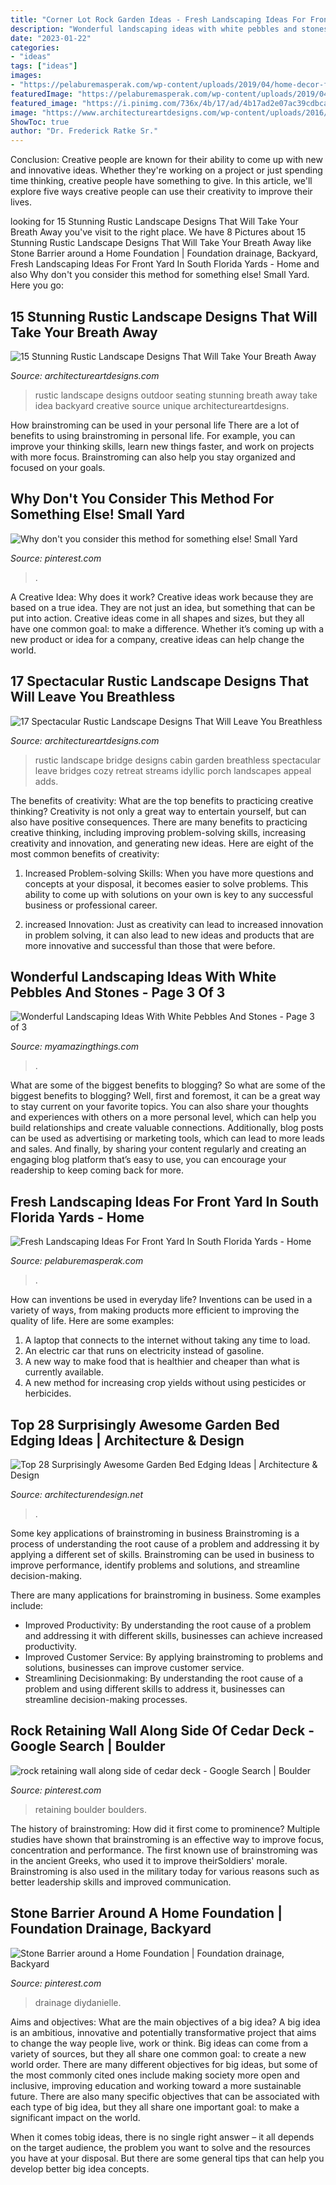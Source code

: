 ```yaml
---
title: "Corner Lot Rock Garden Ideas - Fresh Landscaping Ideas For Front Yard In South Florida Yards"
description: "Wonderful landscaping ideas with white pebbles and stones"
date: "2023-01-22"
categories:
- "ideas"
tags: ["ideas"]
images:
- "https://pelaburemasperak.com/wp-content/uploads/2019/04/home-decor-fresh-landscaping-ideas-for-front-yard-in-south-florida-yards.gif"
featuredImage: "https://pelaburemasperak.com/wp-content/uploads/2019/04/home-decor-fresh-landscaping-ideas-for-front-yard-in-south-florida-yards.gif"
featured_image: "https://i.pinimg.com/736x/4b/17/ad/4b17ad2e07ac39cdbcae2295f219d7fb.jpg"
image: "https://www.architectureartdesigns.com/wp-content/uploads/2016/10/15-Stunning-Rustic-Landscape-Designs-That-Will-Take-Your-Breath-Away-4.jpg"
ShowToc: true
author: "Dr. Frederick Ratke Sr."
---
```



Conclusion:
Creative people are known for their ability to come up with new and innovative ideas. Whether they're working on a project or just spending time thinking, creative people have something to give. In this article, we'll explore five ways creative people can use their creativity to improve their lives.

	

		
looking for 15 Stunning Rustic Landscape Designs That Will Take Your Breath Away you've visit to the right place. We have 8 Pictures about 15 Stunning Rustic Landscape Designs That Will Take Your Breath Away like Stone Barrier around a Home Foundation | Foundation drainage, Backyard, Fresh Landscaping Ideas For Front Yard In South Florida Yards - Home and also Why don&#039;t you consider this method for something else! Small Yard. Here you go:
		
    
## 15 Stunning Rustic Landscape Designs That Will Take Your Breath Away

<img loading=lazy src="https://www.architectureartdesigns.com/wp-content/uploads/2016/10/15-Stunning-Rustic-Landscape-Designs-That-Will-Take-Your-Breath-Away-4.jpg" onerror="this.onerror=null;this.src='https://tse1.mm.bing.net/th?id=OIP.JY4qVKYiiZLP3RL4tqxyyQHaFj&amp;pid=15.1';" alt="15 Stunning Rustic Landscape Designs That Will Take Your Breath Away">

_Source: architectureartdesigns.com_

>rustic landscape designs outdoor seating stunning breath away take idea backyard creative source unique architectureartdesigns. 

	

How brainstroming can be used in your personal life
There are a lot of benefits to using brainstroming in personal life. For example, you can improve your thinking skills, learn new things faster, and work on projects with more focus. Brainstroming can also help you stay organized and focused on your goals.

    
## Why Don&#039;t You Consider This Method For Something Else! Small Yard

<img loading=lazy src="https://i.pinimg.com/736x/98/37/f3/9837f3788cd8e49433b24af6936de0fc.jpg" onerror="this.onerror=null;this.src='https://tse4.mm.bing.net/th?id=OIP.SN7a_W09zSwfOOUel8Pu7QHaJ3&amp;pid=15.1';" alt="Why don&#039;t you consider this method for something else! Small Yard">

_Source: pinterest.com_

>. 

	

A Creative Idea: Why does it work?
Creative ideas work because they are based on a true idea. They are not just an idea, but something that can be put into action. Creative ideas come in all shapes and sizes, but they all have one common goal: to make a difference. Whether it’s coming up with a new product or idea for a company, creative ideas can help change the world.

    
## 17 Spectacular Rustic Landscape Designs That Will Leave You Breathless

<img loading=lazy src="http://www.architectureartdesigns.com/wp-content/uploads/2015/08/17-Spectacular-Rustic-Landscape-Designs-That-Will-Leave-You-Breathless-8.jpg" onerror="this.onerror=null;this.src='https://tse2.mm.bing.net/th?id=OIP.xagaw01B40pY0k5ojQPI-gAAAA&amp;pid=15.1';" alt="17 Spectacular Rustic Landscape Designs That Will Leave You Breathless">

_Source: architectureartdesigns.com_

>rustic landscape bridge designs cabin garden breathless spectacular leave bridges cozy retreat streams idyllic porch landscapes appeal adds. 

	

The benefits of creativity: What are the top benefits to practicing creative thinking?
Creativity is not only a great way to entertain yourself, but can also have positive consequences. There are many benefits to practicing creative thinking, including improving problem-solving skills, increasing creativity and innovation, and generating new ideas. Here are eight of the most common benefits of creativity:
1. Increased Problem-solving Skills: When you have more questions and concepts at your disposal, it becomes easier to solve problems. This ability to come up with solutions on your own is key to any successful business or professional career.

2. increased Innovation: Just as creativity can lead to increased innovation in problem solving, it can also lead to new ideas and products that are more innovative and successful than those that were before.

    
## Wonderful Landscaping Ideas With White Pebbles And Stones - Page 3 Of 3

<img loading=lazy src="https://myamazingthings.com/wp-content/uploads/2017/03/path.jpg" onerror="this.onerror=null;this.src='https://tse4.mm.bing.net/th?id=OIP.JI40F9dl4A3Y2w14ZxKyXQHaFj&amp;pid=15.1';" alt="Wonderful Landscaping Ideas With White Pebbles And Stones - Page 3 of 3">

_Source: myamazingthings.com_

>. 

	

What are some of the biggest benefits to blogging?
So what are some of the biggest benefits to blogging? Well, first and foremost, it can be a great way to stay current on your favorite topics. You can also share your thoughts and experiences with others on a more personal level, which can help you build relationships and create valuable connections. Additionally, blog posts can be used as advertising or marketing tools, which can lead to more leads and sales. And finally, by sharing your content regularly and creating an engaging blog platform that’s easy to use, you can encourage your readership to keep coming back for more.

    
## Fresh Landscaping Ideas For Front Yard In South Florida Yards - Home

<img loading=lazy src="https://pelaburemasperak.com/wp-content/uploads/2019/04/home-decor-fresh-landscaping-ideas-for-front-yard-in-south-florida-yards.gif" onerror="this.onerror=null;this.src='https://tse3.mm.bing.net/th?id=OIP.wcTEbJBmKzWfmN_GjKqSuAHaFj&amp;pid=15.1';" alt="Fresh Landscaping Ideas For Front Yard In South Florida Yards - Home">

_Source: pelaburemasperak.com_

>. 

	

How can inventions be used in everyday life?
Inventions can be used in a variety of ways, from making products more efficient to improving the quality of life. Here are some examples: 
1. A laptop that connects to the internet without taking any time to load. 
2. An electric car that runs on electricity instead of gasoline. 
3. A new way to make food that is healthier and cheaper than what is currently available. 
4. A new method for increasing crop yields without using pesticides or herbicides.

    
## Top 28 Surprisingly Awesome Garden Bed Edging Ideas | Architecture &amp; Design

<img loading=lazy src="https://cdn.architecturendesign.net/wp-content/uploads/2015/04/Garden-Bed-Edging-Ideas-AD-27.jpg" onerror="this.onerror=null;this.src='https://tse1.mm.bing.net/th?id=OIP.2wt9rqbQuikhidolXVdYAQHaLH&amp;pid=15.1';" alt="Top 28 Surprisingly Awesome Garden Bed Edging Ideas | Architecture &amp; Design">

_Source: architecturendesign.net_

>. 

	

Some key applications of brainstroming in business
Brainstroming is a process of understanding the root cause of a problem and addressing it by applying a different set of skills. Brainstroming can be used in business to improve performance, identify problems and solutions, and streamline decision-making.

There are many applications for brainstroming in business. Some examples include: 

- Improved Productivity: By understanding the root cause of a problem and addressing it with different skills, businesses can achieve increased productivity.
- Improved Customer Service: By applying brainstroming to problems and solutions, businesses can improve customer service.
- Streamlining Decisionmaking: By understanding the root cause of a problem and using different skills to address it, businesses can streamline decision-making processes.

    
## Rock Retaining Wall Along Side Of Cedar Deck - Google Search | Boulder

<img loading=lazy src="https://i.pinimg.com/736x/af/a3/3c/afa33c21bc117d9d5d877f12bb349498.jpg" onerror="this.onerror=null;this.src='https://tse4.mm.bing.net/th?id=OIP.9W-Ppo2hONog2KvJElmMNQHaFj&amp;pid=15.1';" alt="rock retaining wall along side of cedar deck - Google Search | Boulder">

_Source: pinterest.com_

>retaining boulder boulders. 

	

The history of brainstroming: How did it first come to prominence?
Multiple studies have shown that brainstroming is an effective way to improve focus, concentration and performance. The first known use of brainstroming was in the ancient Greeks, who used it to improve theirSoldiers' morale. Brainstroming is also used in the military today for various reasons such as better leadership skills and improved communication.

    
## Stone Barrier Around A Home Foundation | Foundation Drainage, Backyard

<img loading=lazy src="https://i.pinimg.com/736x/4b/17/ad/4b17ad2e07ac39cdbcae2295f219d7fb.jpg" onerror="this.onerror=null;this.src='https://tse4.mm.bing.net/th?id=OIP.83Mi6ryucLoWaBJsnbHj8wHaJ3&amp;pid=15.1';" alt="Stone Barrier around a Home Foundation | Foundation drainage, Backyard">

_Source: pinterest.com_

>drainage diydanielle. 

	

Aims and objectives: What are the main objectives of a big idea?
A big idea is an ambitious, innovative and potentially transformative project that aims to change the way people live, work or think. Big ideas can come from a variety of sources, but they all share one common goal: to create a new world order.
There are many different objectives for big ideas, but some of the most commonly cited ones include making society more open and inclusive, improving education and working toward a more sustainable future. There are also many specific objectives that can be associated with each type of big idea, but they all share one important goal: to make a significant impact on the world.



When it comes tobig ideas, there is no single right answer – it all depends on the target audience, the problem you want to solve and the resources you have at your disposal. But there are some general tips that can help you develop better big idea concepts.

